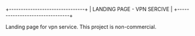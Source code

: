 +--------------------------------+
|   LANDING PAGE - VPN SERCIVE   |
+--------------------------------+

Landing page for vpn service.
This project is non-commercial.